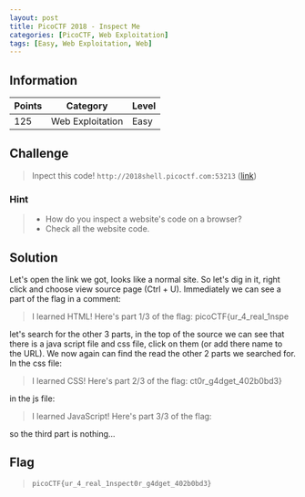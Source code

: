 ```yaml
---
layout: post
title: PicoCTF 2018 - Inspect Me
categories: [PicoCTF, Web Exploitation]
tags: [Easy, Web Exploitation, Web]
---
```


## Information

| Points |Category  | Level|
|--|--|--|
| 125 | Web Exploitation |Easy |

## Challenge

> Inpect this code! `http://2018shell.picoctf.com:53213` ([link](http://2018shell.picoctf.com:53213))

### Hint

> -   How do you inspect a website's code on a browser?
>-   Check all the website code.

## Solution

Let's open the link we got, looks like a normal site.
So let's dig in it, right click and choose view source page (Ctrl + U).
Immediately we can see a part of the flag in a comment:

>I learned HTML! Here's part 1/3 of the flag: picoCTF{ur_4_real_1nspe

let's search for the other 3 parts, in the top of the source we can see
that there is a java script file and css file, click on them (or add there name to the URL).
We now again can find the read the other 2 parts we searched for.
In the css file:

> I learned CSS! Here's part 2/3 of the flag: ct0r_g4dget_402b0bd3}

in the js file:

> I learned JavaScript! Here's part 3/3 of the flag:

so the third part is nothing...

## Flag

> `picoCTF{ur_4_real_1nspect0r_g4dget_402b0bd3}`

